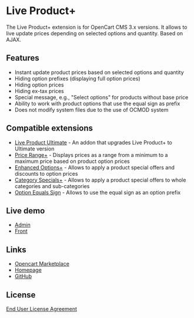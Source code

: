 # Live Product+

The Live Product+ extension is for OpenCart CMS 3.x versions. It allows to live update prices depending on selected options and quantity. Based on AJAX.

## Features
* Instant update product prices based on selected options and quantity
* Hiding option prefixes (displaying full option prices)
* Hiding option prices
* Hiding ex-tax prices
* Special message, e.g., "Select options" for products without base price
* Ability to work with product options that use the equal sign as prefix
* Does not modify system files due to the use of OCMOD system

## Compatible extensions
* [Live Product Ultimate](https://www.opencart.com/index.php?route=marketplace/extension/info&extension_id=35460) - An addon that upgrades Live Product+ to Ultimate version
* [Price Range+](https://www.opencart.com/index.php?route=marketplace/extension/info&extension_id=38331) - Displays prices as a range from a minimum to a maximum price based on product option prices
* [Enhanced Options+](https://www.opencart.com/index.php?route=marketplace/extension/info&extension_id=40391) - Allows to apply a product special offers and discounts to option prices
* [Category Specials+](https://www.opencart.com/index.php?route=marketplace/extension/info&extension_id=40385) - Allows to apply a product special offers to whole categories and sub-categories
* [Option Equals Sign](https://www.opencart.com/index.php?route=marketplace/extension/info&extension_id=34383) - Allows to use the equal sign as an option prefix

## Live demo
* [Admin](http://ocmod.freevar.com/oc3020/a/admin/index.php?route=extension/module/live_product)
* [Front](http://ocmod.freevar.com/oc3020/a)

## Links
* [Opencart Marketplace](https://www.opencart.com/index.php?route=marketplace/extension/info&extension_id=36005)
* [Homepage](https://underr.space/en/notes/projects/project-0014.html)
* [GitHub](https://github.com/ocmod-space/ocmod-live-product)

## License
[End User License Agreement](https://raw.githubusercontent.com/ocmod-space/license/main/EULA.txt)

